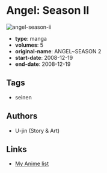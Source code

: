 # Angel: Season II

![angel-season-ii](https://cdn.myanimelist.net/images/manga/3/37801.jpg)

-   **type**: manga
-   **volumes**: 5
-   **original-name**: ANGEL~SEASON 2
-   **start-date**: 2008-12-19
-   **end-date**: 2008-12-19

## Tags

-   seinen

## Authors

-   U-jin (Story & Art)

## Links

-   [My Anime list](https://myanimelist.net/manga/23367/Angel__Season_II)
